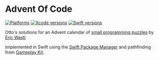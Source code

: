Advent Of Code
==============

[![Platforms](https://img.shields.io/badge/platforms-macOS-important.svg)][Gameplay Kit]
[![Xcode versions](https://img.shields.io/badge/Xcode-11.2-informational.svg)][Xcode versions]
[![Swift versions](https://img.shields.io/badge/swift-5.0-informational.svg)][Swift versions]

[Gameplay Kit]: https://developer.apple.com/documentation/gameplaykit
[Xcode versions]: https://developer.apple.com/xcode/
[Swift versions]: https://docs.swift.org/swift-book/RevisionHistory/RevisionHistory.html

Otto's solutions for an Advent calendar of [small programming puzzles][advent-of-code] by [Eric Wastl].

Implemented in Swift using the [Swift Package Manager][SPM] and pathfinding from [Gameplay Kit].

[advent-of-code]: https://adventofcode.com
[Eric Wastl]: http://was.tl
[SPM]: https://swift.org/package-manager/
